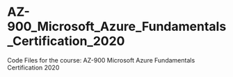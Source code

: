 # AZ-900_Microsoft_Azure_Fundamentals_Certification_2020
Code Files for the course: AZ-900 Microsoft Azure Fundamentals Certification 2020
